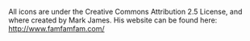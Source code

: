 All icons are under the Creative Commons Attribution 2.5 License, and where created by Mark James. His website can be found here: http://www.famfamfam.com/
